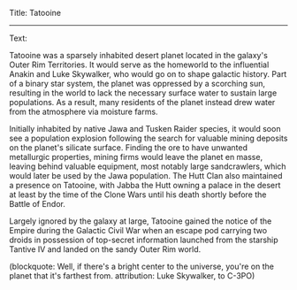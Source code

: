 Title: Tatooine

----

Text: 

Tatooine was a sparsely inhabited desert planet located in the galaxy's Outer Rim Territories. It would serve as the homeworld to the influential Anakin and Luke Skywalker, who would go on to shape galactic history. Part of a binary star system, the planet was oppressed by a scorching sun, resulting in the world to lack the necessary surface water to sustain large populations. As a result, many residents of the planet instead drew water from the atmosphere via moisture farms.

Initially inhabited by native Jawa and Tusken Raider species, it would soon see a population explosion following the search for valuable mining deposits on the planet's silicate surface. Finding the ore to have unwanted metallurgic properties, mining firms would leave the planet en masse, leaving behind valuable equipment, most notably large sandcrawlers, which would later be used by the Jawa population.
The Hutt Clan also maintained a presence on Tatooine, with Jabba the Hutt owning a palace in the desert at least by the time of the Clone Wars until his death shortly before the Battle of Endor.

Largely ignored by the galaxy at large, Tatooine gained the notice of the Empire during the Galactic Civil War when an escape pod carrying two droids in possession of top-secret information launched from the starship Tantive IV and landed on the sandy Outer Rim world.

(blockquote: Well, if there's a bright center to the universe, you're on the planet that it's farthest from. attribution:
Luke Skywalker, to C-3PO)